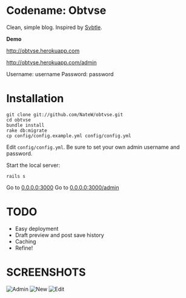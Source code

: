 Codename: Obtvse
================
Clean, simple blog.  Inspired by [Svbtle](http://svbtle.com).

**Demo**

http://obtvse.herokuapp.com

http://obtvse.herokuapp.com/admin

Username: username
Password: password


Installation
============

    git clone git://github.com/NateW/obtvse.git
    cd obtvse
    bundle install
    rake db:migrate
    cp config/config.example.yml config/config.yml

Edit `config/config.yml`.  Be sure to set your own admin username and password.


Start the local server:

    rails s

Go to [0.0.0.0:3000](http://0.0.0.0:3000/)
Go to [0.0.0.0:3000/admin](http://0.0.0.0:3000/admin)


TODO
====
- Easy deployment
- Draft preview and post save history
- Caching
- Refine!


SCREENSHOTS
===========
![Admin](http://i.imgur.com/OVr7q.png)
![New](http://i.imgur.com/MTm2c.png)
![Edit](http://i.imgur.com/VSR7M.png)
